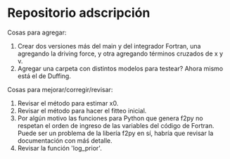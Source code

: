 # Repositorio adscripción

Cosas para agregar:
1) Crear dos versiones más del main y del integrador Fortran, una agregando la driving force, y otra agregando términos cruzados de x y v.
2) Agregar una carpeta con distintos modelos para testear? Ahora mismo está el de Duffing.

Cosas para mejorar/corregir/revisar:
1) Revisar el método para estimar x0.
2) Revisar el método para hacer el fitteo inicial.
3) Por algún motivo las funciones para Python que genera f2py no respetan el orden de ingreso de las variables del código de Fortran. Puede ser un problema de la libería f2py en sí, habría que revisar la documentación con máś detalle.
4) Revisar la función 'log_prior'. 
